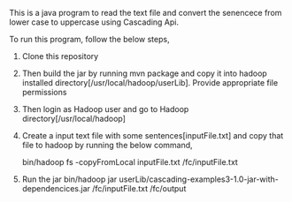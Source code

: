 This is a java program to read the text file and convert the senencece from lower case to uppercase using Cascading Api.

To run this program, follow the below steps,

1. Clone this repository

2. Then build the jar by running mvn package and copy it into hadoop installed directory[/usr/local/hadoop/userLib]. Provide appropriate file permissions

3. Then login as Hadoop user and go to Hadoop directory[/usr/local/hadoop]

4. Create a input text file with some sentences[inputFile.txt] and copy that file to hadoop by running the below command,

      bin/hadoop fs -copyFromLocal inputFile.txt /fc/inputFile.txt

5. Run the jar
    bin/hadoop jar userLib/cascading-examples3-1.0-jar-with-dependencices.jar /fc/inputFile.txt /fc/output
